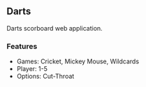 ## Darts

Darts scorboard web application.

### Features

- Games: Cricket, Mickey Mouse, Wildcards
- Player: 1-5
- Options: Cut-Throat
